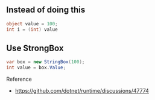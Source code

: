 ## Instead of doing this

```csharp
object value = 100;
int i = (int) value
```

## Use StrongBox

```csharp
var box = new StringBox(100);
int value = box.Value;
```

Reference

- https://github.com/dotnet/runtime/discussions/47774